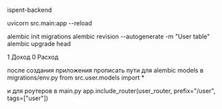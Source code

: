 ispent-backend

uvicorn src.main:app --reload

alembic init migrations
alembic revision --autogenerate -m "User table"
alembic upgrade head

1 Доход 
0 Расход


после создания приложения прописать пути для alembic models в migrations/env.py
from src.user.models import *

и для роутеров в main.py
app.include_router(user_router, prefix="/user", tags=["user"])